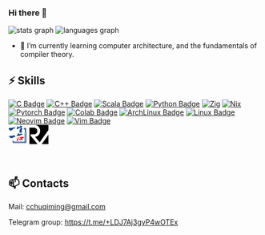 ### Hi there 👋
<div>
  <img src="https://github-readme-stats.vercel.app/api?username=Emin017&hide_title=false&hide_rank=false&show_icons=true&include_all_commits=true&count_private=true&disable_animations=false&locale=en&hide_border=false&" height="150" alt="stats graph"/>
  <img src="https://github-readme-stats.vercel.app/api/top-langs?username=Emin017&locale=en&hide_title=false&layout=compact&card_width=320&langs_count=5&hide_border=false" height="150" alt="languages graph"/>
</div>

- 🌱 I’m currently learning computer architecture, and the fundamentals of compiler theory.
## ⚡ Skills
<div>
  
[![C Badge](https://img.shields.io/badge/C-00599C?style=flat-square&logo=c&logoColor=white)]()
[![C++ Badge](https://img.shields.io/badge/C%2B%2B-00599C?style=flat-square&logo=c%2B%2B&logoColor=white)]()
[![Scala Badge](https://img.shields.io/badge/Scala-DC322F?style=flat-square&logo=scala&logoColor=white)]()
[![Python Badge](https://img.shields.io/badge/-Python-3776AB?style=flat-square&logo=Python&logoColor=white)]()
[![Zig](https://img.shields.io/badge/Zig-%23F7A41D.svg?style=flat-square&logo=zig&logoColor=white)]()
[![Nix](https://img.shields.io/badge/NIX-5277C3.svg?style=flat-square&logo=NixOS&logoColor=white)]()
[![Pytorch Badge](https://img.shields.io/badge/-Pytorch-EE4C2C?style=flat-square&logo=PyTorch&logoColor=white)]()
[![Colab Badge](https://img.shields.io/badge/Colab-F9AB00?style=flat-square&logo=googlecolab&color=525252)]()
[![ArchLinux Badge](https://img.shields.io/badge/Arch_Linux-1793D1?style=flat-square&logo=arch-linux&logoColor=white)]()
[![Linux Badge](https://img.shields.io/badge/-Linux-FCC624?style=flat-square&logo=Linux&logoColor=white)]()
[![Neovim Badge](https://img.shields.io/badge/NeoVim-%2357A143.svg?&style=flat-square&logo=neovim&logoColor=white)]()
[![Vim Badge](https://img.shields.io/badge/VIM-%2311AB00.svg?&style=flat-square&logo=vim&logoColor=white)]()
<br>
 <img src="ysyx.png" width = "38" height = "38" alt="YSYX Badge"/>
 <img src="risc-v.svg" width = "38" height = "38" alt="RISCV"/>

</div>

<br>

## 📫 Contacts
Mail: cchuqiming@gmail.com

Telegram group: https://t.me/+LDJ7Aj3gyP4wOTEx
